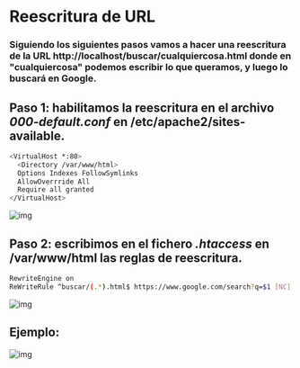 # Reescritura de URL
### Siguiendo los siguientes pasos vamos a hacer una reescritura de la URL http://localhost/buscar/cualquiercosa.html donde en "cualquiercosa" podemos escribir lo que queramos, y luego lo buscará en Google.
## Paso 1: habilitamos la reescritura en el archivo *000-default.conf* en /etc/apache2/sites-available.
```bash
<VirtualHost *:80>
  <Directory /var/www/html>
  Options Indexes FollowSymlinks
  AllowOverrride All
  Require all granted
</VirtualHost>
```
![img](imagen1.png)

## Paso 2: escribimos en el fichero *.htaccess* en /var/www/html las reglas de reescritura.
```bash
RewriteEngine on
ReWriteRule ^buscar/(.*).html$ https://www.google.com/search?q=$1 [NC]
```

![img](imagen2.png)

## Ejemplo:

![img](imagen3.png)
